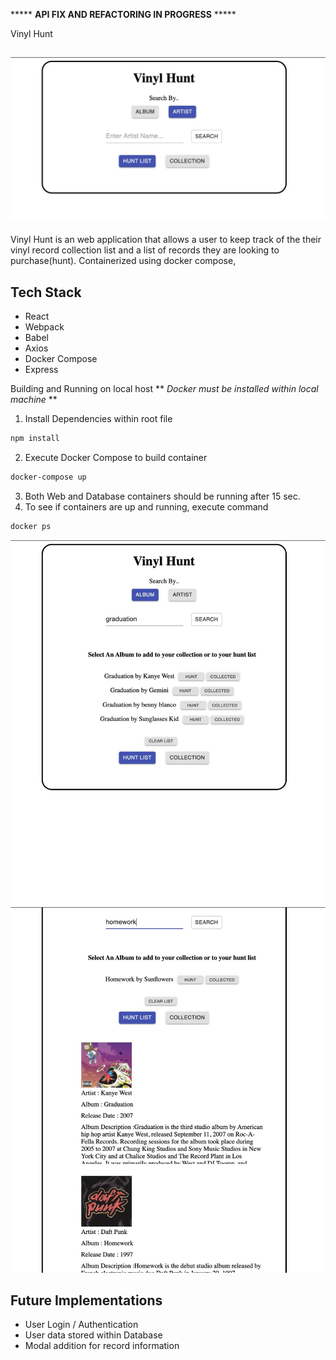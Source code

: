 ***** **API FIX AND REFACTORING IN PROGRESS** *****



Vinyl Hunt 

![Front Page](images/home.jpg)
---
Vinyl Hunt is an web application that allows a user to keep track of the their vinyl record collection list and a list of records they are looking to purchase(hunt). Containerized using docker compose,

Tech Stack
---
- React
- Webpack
- Babel
- Axios
- Docker Compose
- Express

Building and Running on local host
  ** *Docker must be installed within local machine* **
  1. Install Dependencies within root file
   ```sh
   npm install
   ```
   

  2. Execute Docker Compose to build container 
   ```sh
   docker-compose up
   ```
    
  3. Both Web and Database containers should be running after 15 sec.
  4. To see if containers are up and running, execute command 
   ```sh
   docker ps
   ```
   
![Search results](images/search.jpg)
![Saved list](images/results.jpg)


Future Implementations
---
- User Login / Authentication 
- User data stored within Database
- Modal addition for record information

